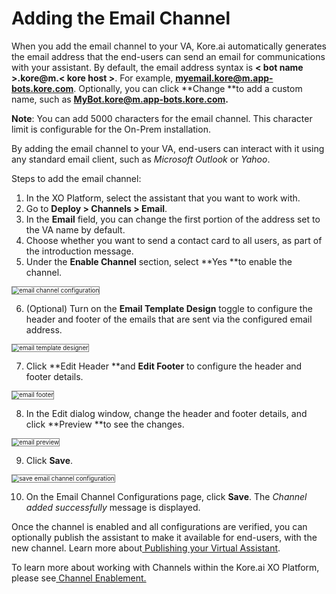 # **Adding the Email Channel**

When you add the email channel to your VA, Kore.ai automatically generates the email address that the end-users can send an email for communications with your assistant. By default, the email address syntax is **&lt; bot name >.kore@m.&lt; kore host >**. For example, **myemail.kore@m.app-bots.kore.com**. Optionally, you can click **Change **to add a custom name, such as **MyBot.kore@m.app-bots.kore.com.**

**Note**: You can add 5000 characters for the email channel. This character limit is configurable for the On-Prem installation.

By adding the email channel to your VA, end-users can interact with it using any standard email client, such as _Microsoft Outlook_ or _Yahoo_.

Steps to add the email channel:


1. In the XO Platform, select the assistant that you want to work with.
2. Go to **Deploy > Channels > Email**.
3. In the **Email** field, you can change the first portion of the address set to the VA name by default.
4. Choose whether you want to send a contact card to all users, as part of the introduction message.
5. Under the **Enable Channel** section, select **Yes **to enable the channel.
<img src="../images/email.png" alt="email channel configuration" title="email channel configuration" style="border: 1px solid gray; zoom:70%;">


6. (Optional) Turn on the **Email Template Design** toggle to configure the header and footer of the emails that are sent via the configured email address.
<img src="../images/email1.png" alt="email template designer" title="email template designer" style="border: 1px solid gray; zoom:70%;">


7. Click **Edit Header **and **Edit Footer** to configure the header and footer details.
<img src="../images/email2.png" alt="email footer " title="email footer" style="border: 1px solid gray; zoom:70%;">


8. In the Edit dialog window, change the header and footer details, and click **Preview **to see the changes.
<img src="../images/email3.png" alt="email preview " title="email preview " style="border: 1px solid gray; zoom:70%;">


9. Click **Save**.
<img src="../images/email4.png" alt="save email channel configuration" title="save email channel configuration" style="border: 1px solid gray; zoom:70%;">
 
10. On the Email Channel Configurations page, click **Save**. The _Channel added successfully_ message is displayed.

Once the channel is enabled and all configurations are verified, you can optionally publish the assistant to make it available for end-users, with the new channel. Learn more about[ Publishing your Virtual Assistant](https://developer.kore.ai/docs/bots/publish/publishing-bot/).

To learn more about working with Channels within the Kore.ai XO Platform, please see[ Channel Enablement.](https://developer.kore.ai/docs/bots/channel-enablement/adding-channels-to-your-bot/)
